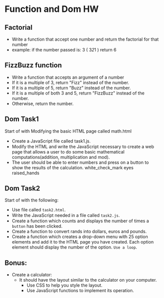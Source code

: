 # Function and Dom HW

## Factorial

- Write a function that accept one number and return the factorial for that number
- example: if the number passed is: 3 ( 3*2*1 ) return 6

## FizzBuzz function

- Write a function that accepts an argument of a number
- If it is a multiple of 3, return "Fizz" instead of the number.
- If it is a multiple of 5, return "Buzz" instead of the number.
- If it is a multiple of both 3 and 5, return "FizzBuzz" instead of the number.
- Otherwise, return the number.

## Dom Task1

Start of with Modifying the basic HTML page called math.html

- Create a JavaScript ﬁle called task1.js.
- Modify the HTML and write the JavaScript necessary to create a web page that allows a user to do some basic mathematical computations(addition, multiplication and mod).
- The user should be able to enter numbers and press on a button to show the results of the calculation.
  white_check_mark
  eyes
  raised_hands

## Dom Task2

Start of with the following:

- Use file called `task2.html`.
- Write the JavaScript needed in a ﬁle called `task2.js`.
- Create a function which counts and displays the number of times a `button` has been clicked.
- Create a function to convert rands into dollars, euros and pounds.
- Create a function which creates a drop-down menu with 25 option elements and add it to the HTML page you have created. Each option element should display the number of the option. `Use a loop`.

## Bonus:

- Create a calculator:
  - It should have the layout similar to the calculator on your computer.
    - Use CSS to help you style the layout.
    - Use JavaScript functions to implement its operation.

